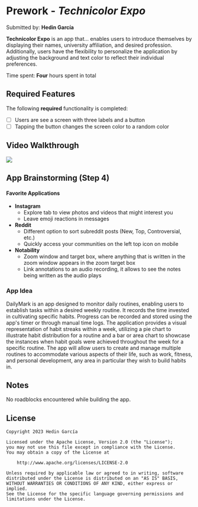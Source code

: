 # Prework - *Technicolor Expo*

Submitted by: **Hedin García**

**Technicolor Expo** is an app that... enables users to introduce themselves by displaying their names, university affiliation, and desired profession. Additionally, users have the flexibility to personalize the application by adjusting the background and text color to reflect their individual preferences.

Time spent: **Four** hours spent in total

## Required Features

The following **required** functionality is completed:

- [ ] Users are see a screen with three labels and a button
- [ ] Tapping the button changes the screen color to a random color
 
## Video Walkthrough

![](https://im2.ezgif.com/tmp/ezgif-2-195e673b4e.gif)

## App Brainstorming (Step 4)

#### Favorite Applications
- **Instagram**
  - Explore tab to view photos and videos that might interest you
  - Leave emoji reactions in messages
- **Reddit**
  - Different option to sort subreddit posts (New, Top, Controversial, etc.)
  - Quickly access your communities on the left top icon on mobile
- **Notability**
  - Zoom window and target box, where anything that is written in the zoom window appears in the zoom target box
  - Link annotations to an audio recording, it allows to see the notes being written as the audio plays

### App Idea

DailyMark is an app designed to monitor daily routines, enabling users to establish tasks within a desired weekly routine. It records the time invested in cultivating specific habits. Progress can be recorded and stored using the app's timer or through manual time logs. The application provides a visual representation of habit streaks within a week, utilizing a pie chart to illustrate habit distribution for a routine and a bar or area chart to showcase the instances when habit goals were achieved throughout the week for a specific routine. The app will allow users to create and manage multiple routines to accommodate various aspects of their life, such as work, fitness, and personal development, any area in particular they wish to build habits in.

## Notes

No roadblocks encountered while building the app.

## License

    Copyright 2023 Hedin García

    Licensed under the Apache License, Version 2.0 (the "License");
    you may not use this file except in compliance with the License.
    You may obtain a copy of the License at

        http://www.apache.org/licenses/LICENSE-2.0

    Unless required by applicable law or agreed to in writing, software
    distributed under the License is distributed on an "AS IS" BASIS,
    WITHOUT WARRANTIES OR CONDITIONS OF ANY KIND, either express or implied.
    See the License for the specific language governing permissions and
    limitations under the License.
